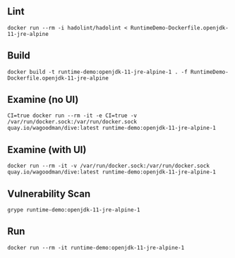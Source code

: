 ## Lint
```
docker run --rm -i hadolint/hadolint < RuntimeDemo-Dockerfile.openjdk-11-jre-alpine
```

## Build
```
docker build -t runtime-demo:openjdk-11-jre-alpine-1 . -f RuntimeDemo-Dockerfile.openjdk-11-jre-alpine
```

## Examine (no UI)
```
CI=true docker run --rm -it -e CI=true -v /var/run/docker.sock:/var/run/docker.sock quay.io/wagoodman/dive:latest runtime-demo:openjdk-11-jre-alpine-1
```

## Examine (with UI)
```
docker run --rm -it -v /var/run/docker.sock:/var/run/docker.sock quay.io/wagoodman/dive:latest runtime-demo:openjdk-11-jre-alpine-1
```

## Vulnerability Scan
```
grype runtime-demo:openjdk-11-jre-alpine-1
```

## Run
```
docker run --rm -it runtime-demo:openjdk-11-jre-alpine-1
```
